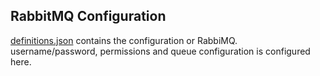 ## RabbitMQ Configuration
[definitions.json](./definitions.json) contains the configuration or RabbiMQ.
username/password, permissions and queue configuration is configured here.
